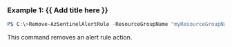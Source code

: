 ### Example 1: {{ Add title here }}
```powershell
PS C:\>Remove-AzSentinelAlertRule -ResourceGroupName "myResourceGroupName" -WorkspaceName "myWorkspaceName" -RuleId 29d2523f-84ce-42d3-b5f1-9e63c85aaed1 -Id 1a33301b-fb83-416a-8d58-3873c7c2dc86

```

This command removes an alert rule action.
